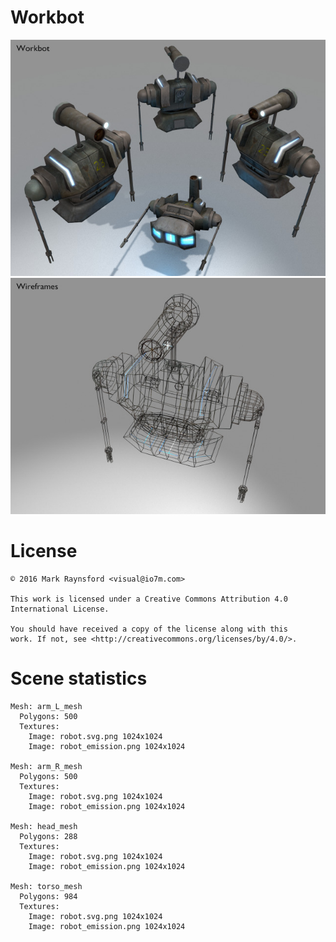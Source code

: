 Workbot
===

![Preview](preview_preview_high.jpg)
![Preview](preview_preview_wire.jpg)


License
===

```
© 2016 Mark Raynsford <visual@io7m.com>

This work is licensed under a Creative Commons Attribution 4.0
International License.

You should have received a copy of the license along with this
work. If not, see <http://creativecommons.org/licenses/by/4.0/>.

```

Scene statistics
===

```
Mesh: arm_L_mesh
  Polygons: 500
  Textures:
    Image: robot.svg.png 1024x1024
    Image: robot_emission.png 1024x1024

Mesh: arm_R_mesh
  Polygons: 500
  Textures:
    Image: robot.svg.png 1024x1024
    Image: robot_emission.png 1024x1024

Mesh: head_mesh
  Polygons: 288
  Textures:
    Image: robot.svg.png 1024x1024
    Image: robot_emission.png 1024x1024

Mesh: torso_mesh
  Polygons: 984
  Textures:
    Image: robot.svg.png 1024x1024
    Image: robot_emission.png 1024x1024

```

